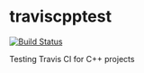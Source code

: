 traviscpptest       
=============

[![Build Status](https://travis-ci.org/jsrois/traviscpptest.svg?branch=master)](https://travis-ci.org/jsrois/traviscpptest)

Testing Travis CI for C++ projects
